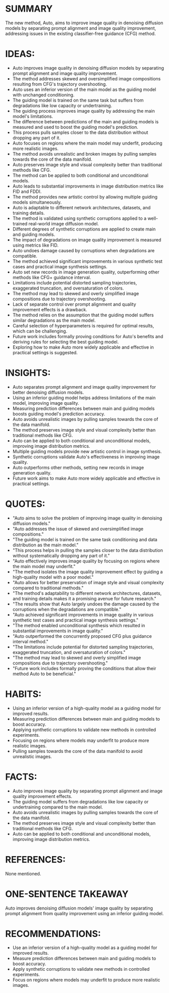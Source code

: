 # SUMMARY
The new method, Auto, aims to improve image quality in denoising diffusion models by separating prompt alignment and image quality improvement, addressing issues in the existing classifier-free guidance (CFG) method.

# IDEAS:
- Auto improves image quality in denoising diffusion models by separating prompt alignment and image quality improvement.
- The method addresses skewed and oversimplified image compositions resulting from CFG's trajectory overshooting.
- Auto uses an inferior version of the main model as the guiding model with unchanged conditioning.
- The guiding model is trained on the same task but suffers from degradations like low capacity or undertraining.
- The guiding process improves image quality by addressing the main model's limitations.
- The difference between predictions of the main and guiding models is measured and used to boost the guiding model's prediction.
- This process pulls samples closer to the data distribution without dropping any part of it.
- Auto focuses on regions where the main model may underfit, producing more realistic images.
- The method avoids unrealistic and broken images by pulling samples towards the core of the data manifold.
- Auto preserves image style and visual complexity better than traditional methods like CFG.
- The method can be applied to both conditional and unconditional models.
- Auto leads to substantial improvements in image distribution metrics like FID and FDDI.
- The method provides new artistic control by allowing multiple guiding models simultaneously.
- Auto is adaptable to different network architectures, datasets, and training details.
- The method is validated using synthetic corruptions applied to a well-trained real-world image diffusion model.
- Different degrees of synthetic corruptions are applied to create main and guiding models.
- The impact of degradations on image quality improvement is measured using metrics like FID.
- Auto undoes damage caused by corruptions when degradations are compatible.
- The method achieved significant improvements in various synthetic test cases and practical image synthesis settings.
- Auto set new records in image generation quality, outperforming other methods like CFG+ guidance interval.
- Limitations include potential distorted sampling trajectories, exaggerated truncation, and oversaturation of colors.
- The method may lead to skewed and overly simplified image compositions due to trajectory overshooting.
- Lack of separate control over prompt alignment and quality improvement effects is a drawback.
- The method relies on the assumption that the guiding model suffers similar degradations as the main model.
- Careful selection of hyperparameters is required for optimal results, which can be challenging.
- Future work includes formally proving conditions for Auto's benefits and deriving rules for selecting the best guiding model.
- Exploring how to make Auto more widely applicable and effective in practical settings is suggested.

# INSIGHTS:
- Auto separates prompt alignment and image quality improvement for better denoising diffusion models.
- Using an inferior guiding model helps address limitations of the main model, improving image quality.
- Measuring prediction differences between main and guiding models boosts guiding model's prediction accuracy.
- Auto avoids unrealistic images by pulling samples towards the core of the data manifold.
- The method preserves image style and visual complexity better than traditional methods like CFG.
- Auto can be applied to both conditional and unconditional models, improving image distribution metrics.
- Multiple guiding models provide new artistic control in image synthesis.
- Synthetic corruptions validate Auto's effectiveness in improving image quality.
- Auto outperforms other methods, setting new records in image generation quality.
- Future work aims to make Auto more widely applicable and effective in practical settings.

# QUOTES:
- "Auto aims to solve the problem of improving image quality in denoising diffusion models."
- "Auto addresses the issue of skewed and oversimplified image compositions."
- "The guiding model is trained on the same task conditioning and data distribution as the main model."
- "This process helps in pulling the samples closer to the data distribution without systematically dropping any part of it."
- "Auto effectively improves image quality by focusing on regions where the main model may underfit."
- "The method isolates the image quality improvement effect by guiding a high-quality model with a poor model."
- "Auto allows for better preservation of image style and visual complexity compared to traditional methods."
- "The method's adaptability to different network architectures, datasets, and training details makes it a promising avenue for future research."
- "The results show that Auto largely undoes the damage caused by the corruptions when the degradations are compatible."
- "Auto achieved significant improvements in image quality in various synthetic test cases and practical image synthesis settings."
- "The method enabled unconditional synthesis which resulted in substantial improvements in image quality."
- "Auto outperformed the concurrently proposed CFG plus guidance interval method."
- "The limitations include potential for distorted sampling trajectories, exaggerated truncation, and oversaturation of colors."
- "The method may lead to skewed and overly simplified image compositions due to trajectory overshooting."
- "Future work includes formally proving the conditions that allow their method Auto to be beneficial."

# HABITS:
- Using an inferior version of a high-quality model as a guiding model for improved results.
- Measuring prediction differences between main and guiding models to boost accuracy.
- Applying synthetic corruptions to validate new methods in controlled experiments.
- Focusing on regions where models may underfit to produce more realistic images.
- Pulling samples towards the core of the data manifold to avoid unrealistic images.

# FACTS:
- Auto improves image quality by separating prompt alignment and image quality improvement effects.
- The guiding model suffers from degradations like low capacity or undertraining compared to the main model.
- Auto avoids unrealistic images by pulling samples towards the core of the data manifold.
- The method preserves image style and visual complexity better than traditional methods like CFG.
- Auto can be applied to both conditional and unconditional models, improving image distribution metrics.

# REFERENCES:
None mentioned.

# ONE-SENTENCE TAKEAWAY
Auto improves denoising diffusion models' image quality by separating prompt alignment from quality improvement using an inferior guiding model.

# RECOMMENDATIONS:
- Use an inferior version of a high-quality model as a guiding model for improved results.
- Measure prediction differences between main and guiding models to boost accuracy.
- Apply synthetic corruptions to validate new methods in controlled experiments.
- Focus on regions where models may underfit to produce more realistic images.